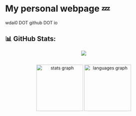 # My personal webpage :zzz:

<p align="left">wdai0 DOT github DOT io </p>

## 📊 GitHub Stats:

<div align="center">
  <img src="https://profile-counter.glitch.me/wdai0/count.svg?"  />
</div>

##

<div align="center">
  <img src="https://github-readme-stats.vercel.app/api?username=wdai0&hide_title=false&hide_rank=false&show_icons=true&include_all_commits=true&count_private=true&disable_animations=false&theme=dracula&locale=en&hide_border=false&order=1" height="150" alt="stats graph"  />
  <img src="https://github-readme-stats.vercel.app/api/top-langs?username=wdai0&locale=en&hide_title=false&layout=compact&card_width=320&langs_count=5&theme=dracula&hide_border=false&order=2" height="150" alt="languages graph"  />
</div>

##
